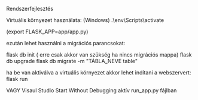 Rendszerfejlesztés

Virtuális környezet használata: (Windows)
.\env\Scripts\activate

(export FLASK_APP=app/app.py)

ezután lehet használni a migrációs parancsokat:

flask db init ( erre csak akkor van szükség ha nincs migrációs mappa)
flask db upgrade
flask db migrate -m "TÁBLA_NEVE table"

ha be van aktiválva a virtuális környezet akkor lehet indítani a webszervert:
flask run

VAGY
Visaul Studio Start Without Debugging aktív run_app.py fájlban